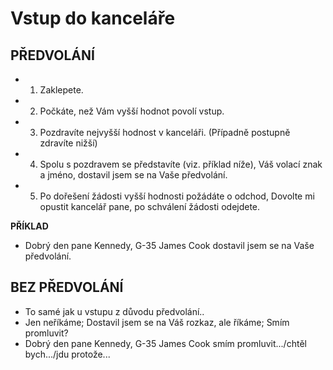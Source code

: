﻿# Vstup do kanceláře

## PŘEDVOLÁNÍ

* 1. Zaklepete.
* 2. Počkáte, než Vám vyšší hodnot povolí vstup.
* 3. Pozdravíte nejvyšší hodnost v kanceláři. (Případně postupně zdravíte nižší)
* 4. Spolu s pozdravem se představíte (viz. příklad níže), Váš volací znak a jméno, dostavil jsem se na Vaše předvolání.
* 5. Po dořešení žádosti vyšší hodnosti požádáte o odchod, Dovolte mi opustit kancelář pane, po schválení žádosti odejdete.

**PŘÍKLAD**

* Dobrý den pane Kennedy, G-35 James Cook dostavil jsem se na Vaše předvolání.

## BEZ PŘEDVOLÁNÍ

* To samé jak u vstupu z důvodu předvolání..
* Jen neříkáme; Dostavil jsem se na Váš rozkaz, ale říkáme; Smím promluvit?
* Dobrý den pane Kennedy, G-35 James Cook smím promluvit.../chtěl bych.../jdu protože...
